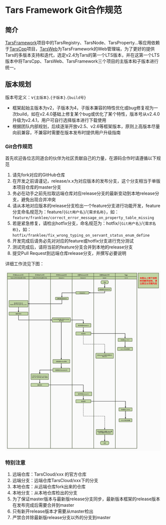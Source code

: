 # Tars Framework Git合作规范

## 简介

[TarsFramework](https://github.com/TarsCloud/TarsFramework)项目中的TarsRegistry、TarsNode、TarsProperty...等应用依赖于[TarsCpp](https://github.com/TarsCloud/TarsCpp)项目，[TarsWeb](https://github.com/TarsCloud/TarsWeb)为TarsFramework的Web管理端，为了更好的提供Tars的多版本支持和迭代，选定v2.4为Tars的第一个LTS版本，并在这第一个LTS版本中将TarsCpp、TarsWeb、TarsFramework三个项目的主版本和子版本进行统一。

## 版本规划

版本号定义：v`{主版本}`.`{子版本}`.`{build号}`

- 框架起始主版本为v2，子版本为4，子版本兼容的特性优化或bug修复视为一次build，如在v2.4.0基础上修复某个bug或优化了某个特性，版本号从v2.4.0升级为v2.4.1，用户可自行选择版本进行下载使用
- 根据团队内部规划，后续逐渐开放v2.5、v2.6等框架版本，原则上高版本尽量向前兼容，不兼容时需要在版本发布时提供用户升级指南

### Git合作规范

首先欢迎各位志同道合的伙伴为社区贡献自己的力量，在源码合作时请遵循以下规范

1. 请先fork对应的GitHub仓库
2. 在开发之前请谨记，release/x.x为对应版本的发布分支，这个分支相当于单版本项目仓库的master分支
3. 务必在动手之前先拉取远端仓库对应release分支的最新变动到本地release分支，避免出现合并冲突
4. 请从本地对应版本的release分支检出一个feature分支进行功能开发，feature分支命名规范为：feature/`{Git用户名}`/`{需求名称}`，如：`feature/franklee/correct_error_message_on_property_table_missing`
5. 若是紧急修复，请检出hotfix分支，命名规范为：hotfix/`{Git用户名}`/`{需求名称}`，如：`hotfix/franklee/fix_wrong_typing_on_servant_status_enum_define`
5. 开发完成后请务必先对对应的feature或hotfix分支进行充分测试
6. 测试完成后，请将当前的feature分支合并到本地的release分支
7. 提交Pull Request到远端仓库release分支，并撰写必要说明

详细工作流见下图：

![Tars Framework Git Flows](../assets/tars_framework_git_flows.jpg)

### 特别注意

1. 远端仓库：TarsCloud/xxx 的官方仓库
2. 远端分支：远端仓库TarsCloud/xxx下的分支
3. 本地仓库：从远端仓库fork出来的仓库
4. 本地分支：从本地仓库检出的分支
5. 为了保证master版本与最新版release分支同步，最新版本框架的release版本在发布完成后需要合并到master
6. 只有新开release版本才需要从master检出
7. 严禁合并除最新版release分支以外的分支到master